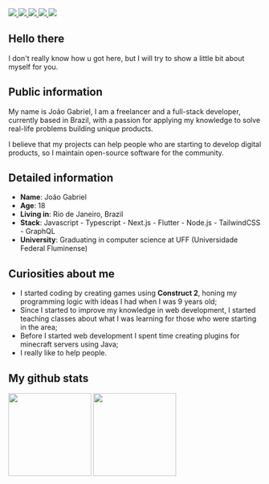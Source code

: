 
<div>
    <a target='_blank' href="https://twitter.com/juaozin___">
        <img src="https://img.shields.io/badge/Twitter-1DA1F2?style=for-the-badge&logo=twitter&logoColor=white">
    </a>
    <a target='_blank' href="https://www.instagram.com/marinho.jao/">
        <img src="https://img.shields.io/badge/Instagram-E4405F?style=for-the-badge&logo=instagram&logoColor=white">
    </a>
    <a target='_blank' href="https://www.linkedin.com/in/jo%C3%A3o-lima-60673b233/">
        <img src="https://img.shields.io/badge/LinkedIn-0077B5?style=for-the-badge&logo=linkedin&logoColor=white">
    </a>
    <a target='_blank' href="https://dev.to/joaolima">
        <img src="https://img.shields.io/badge/dev.to-0A0A0A?style=for-the-badge&logo=dev.to&logoColor=white">
    </a>
    <a target='_blank' href="jg.limamarinho202@gmail.com">
        <img src="https://img.shields.io/badge/Gmail-D14836?style=for-the-badge&logo=gmail&logoColor=white">
    </a>
</div>

## Hello there

I don't really know how u got here, but I will try to show a little bit about myself for you.

## Public information

My name is João Gabriel, I am a freelancer and a full-stack developer, currently based in Brazil, with a passion for applying my knowledge to solve real-life problems building unique products. 

I believe that my projects can help people who are starting to develop digital products, so I maintain open-source software for the community.

## Detailed information

* **Name**: João Gabriel
* **Age**: 18
* **Living in**: Rio de Janeiro, Brazil
* **Stack**: Javascript - Typescript - Next.js - Flutter - Node.js - TailwindCSS - GraphQL
* **University**: Graduating in computer science at UFF (Universidade Federal Fluminense)

## Curiosities about me

* I started coding by creating games using **Construct 2**, honing my programming logic with ideas I had when I was 9 years old;
* Since I started to improve my knowledge in web development, I started teaching classes about what I was learning for those who were starting in the area;
* Before I started web development I spent time creating plugins for minecraft servers using Java;
* I really like to help people.

## My github stats

<div>
<img height="165em" width: "100em" src="https://github-readme-stats-sigma-five.vercel.app/api?username=JoaoGabriel-Lima&theme=dracula" />
<img height="165em" width: "100em" src="https://github-readme-stats-sigma-five.vercel.app/api/top-langs/?username=JoaoGabriel-Lima&layout=compact&theme=dracula&include_all_commits=true" />
</div>


